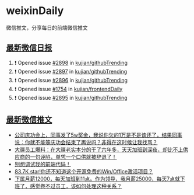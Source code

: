 # weixinDaily
微信推文，分享每日的前端微信推文

## [最新微信日报](https://github.com/kujian/weixinDaily/issues)

<!--START_SECTION:activity-->
1. ❗ Opened issue [#2898](https://github.com/kujian/githubTrending/issues/2898) in [kujian/githubTrending](https://github.com/kujian/githubTrending)
2. ❗ Opened issue [#2897](https://github.com/kujian/githubTrending/issues/2897) in [kujian/githubTrending](https://github.com/kujian/githubTrending)
3. ❗ Opened issue [#2896](https://github.com/kujian/githubTrending/issues/2896) in [kujian/githubTrending](https://github.com/kujian/githubTrending)
4. ❗ Opened issue [#1754](https://github.com/kujian/frontendDaily/issues/1754) in [kujian/frontendDaily](https://github.com/kujian/frontendDaily)
5. ❗ Opened issue [#2895](https://github.com/kujian/githubTrending/issues/2895) in [kujian/githubTrending](https://github.com/kujian/githubTrending)
<!--END_SECTION:activity-->


## [最新微信推文](https://weixin.qdkfweb.cn/)

<!-- BLOG-POST-LIST:START -->
- [公司庆功会上，同事发了5w奖金，我说你欠的1万是不是该还了，结果同事说：你就不能等庆功会结束了再说吗？非得在这时候让我找骂？](https://weixin.qdkfweb.cn/50258.html)
- [大疆员工爆料：在大疆老实本分的干了六年多，天天加班到深夜，却比不上供应商的一句诬陷，单凭一个口供就被辞退了！](https://weixin.qdkfweb.cn/50259.html)
- [别想调试我的前端代码！](https://weixin.qdkfweb.cn/50221.html)
- [83.7K star!你还不知道这个开源免费的Win/Office激活项目？](https://weixin.qdkfweb.cn/50291.html)
- [下属月薪12000，每天加班到11点。作为领导，我月薪25000，每天7点就下班了，感觉卷不过员工，该如何处理这种关系？](https://weixin.qdkfweb.cn/50261.html)
<!-- BLOG-POST-LIST:END -->